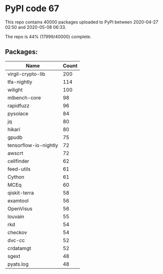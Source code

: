 # PyPI code 67

This repo contains 40000 packages uploaded to PyPI between 
2020-04-27 02:50 and 2020-05-08 06:33.

The repo is 44% (17999/40000) complete.

## Packages:

| Name  | Count |
| ----- | ----- |
| virgil-crypto-lib | 200 |
| tfa-nightly | 114 |
| wilight | 100 |
| mlbench-core | 98 |
| rapidfuzz | 96 |
| pysolace | 84 |
| jq | 80 |
| hikari | 80 |
| gpudb | 75 |
| tensorflow-io-nightly | 72 |
| awscrt | 72 |
| cellfinder | 62 |
| feed-utils | 61 |
| Cython | 61 |
| MCEq | 60 |
| qiskit-terra | 58 |
| examtool | 56 |
| OpenVisus | 56 |
| louvain | 55 |
| rkd | 54 |
| checkov | 54 |
| dvc-cc | 52 |
| crdatamgt | 52 |
| sgext | 48 |
| pyats.log | 48 |



